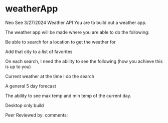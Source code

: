 # weatherApp
Neo See
3/27/2024
Weather API
You are to build out a weather app.

The weather app will be made where you are able to do the following:

Be able to search for a location to get the weather for

Add that city to a list of favorites

On each search, I need the ability to see the following (how you achieve this is up to you)

Current weather at the time I do the search

A general 5 day forecast

The ability to see max temp and min temp of the current day.

Desktop only build

Peer Reviewed by:
comments:
